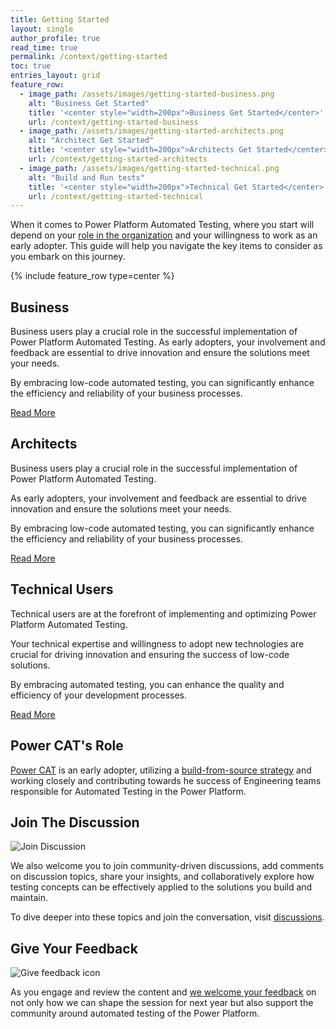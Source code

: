 ```yaml
---
title: Getting Started
layout: single
author_profile: true
read_time: true
permalink: /context/getting-started
toc: true
entries_layout: grid
feature_row:
  - image_path: /assets/images/getting-started-business.png
    alt: "Business Get Started"
    title: '<center style="width=200px">Business Get Started</center>'
    url: /context/getting-started-business
  - image_path: /assets/images/getting-started-architects.png
    alt: "Architect Get Started"
    title: '<center style="width=200px">Architects Get Started</center>'
    url: /context/getting-started-architects
  - image_path: /assets/images/getting-started-technical.png
    alt: "Build and Run tests"
    title: '<center style="width=200px">Technical Get Started</center>'
    url: /context/getting-started-technical
---
```


When it comes to Power Platform Automated Testing, where you start will depend on your <a href="/powerfuldev-testing/roles-and-responsibilities">role in the organization</a> and your willingness to work as an early adopter. This guide will help you navigate the key items to consider as you embark on this journey.

{% include feature_row type=center %}

## Business

Business users play a crucial role in the successful implementation of Power Platform Automated Testing. As early adopters, your involvement and feedback are essential to drive innovation and ensure the solutions meet your needs.

By embracing low-code automated testing, you can significantly enhance the efficiency and reliability of your business processes.

[Read More](./getting-started-business.md)

## Architects

Business users play a crucial role in the successful implementation of Power Platform Automated Testing. 

As early adopters, your involvement and feedback are essential to drive innovation and ensure the solutions meet your needs. 

By embracing low-code automated testing, you can significantly enhance the efficiency and reliability of your business processes. 

[Read More](./getting-started-architects.md)

## Technical Users

Technical users are at the forefront of implementing and optimizing Power Platform Automated Testing. 

Your technical expertise and willingness to adopt new technologies are crucial for driving innovation and ensuring the success of low-code solutions. 

By embracing automated testing, you can enhance the quality and efficiency of your development processes.

[Read More](./getting-started-technical.md)

## Power CAT's Role

<a href="/powerfuldev-testing/roles-and-responsibilities/powercat">Power CAT</a> is an early adopter, utilizing a [build-from-source strategy](../examples/coe-kit-build-from-source-run-tests.md) and working closely and contributing towards he success of Engineering teams responsible for Automated Testing in the Power Platform.  

## Join The Discussion

![Join Discussion](/powerfuldev-testing/assets/images/join-discussions.png)

We also welcome you to join community-driven discussions, add comments on discussion topics, share your insights, and collaboratively explore how testing concepts can be effectively applied to the solutions you build and maintain. 

To dive deeper into these topics and join the conversation, visit <a href="/powerfuldev-testing/discussion/">discussions</a>.

## Give Your Feedback

![Give feedback icon](/powerfuldev-testing/assets/images/give-feedback.png)

As you engage and review the content and [we welcome your feedback](https://aka.ms/powerfuldevs/testing/feedback) on not only how we can shape the session for next year but also support the community around automated testing of the Power Platform.
